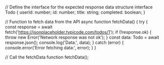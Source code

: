 // Define the interface for the expected response data structure
interface Todo {
  userId: number;
  id: number;
  title: string;
  completed: boolean;
}

// Function to fetch data from the API
async function fetchData() {
  try {
    const response = await fetch('https://jsonplaceholder.typicode.com/todos/1');
    if (!response.ok) {
      throw new Error('Network response was not ok');
    }
    const data: Todo = await response.json();
    console.log('Data:', data);
  } catch (error) {
    console.error('Error fetching data:', error);
  }
}

// Call the fetchData function
fetchData();

